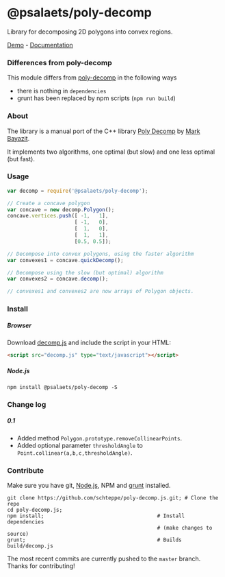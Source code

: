 @psalaets/poly-decomp
==============

Library for decomposing 2D polygons into convex regions.

[Demo](http://schteppe.github.io/poly-decomp.js/) - [Documentation](http://schteppe.github.io/poly-decomp.js/docs)

### Differences from poly-decomp

This module differs from [poly-decomp](https://www.npmjs.com/package/poly-decomp) in the following ways

- there is nothing in `dependencies`
- grunt has been replaced by npm scripts (`npm run build`)

### About

The library is a manual port of the C++ library [Poly Decomp](http://mnbayazit.com/406/overview) by [Mark Bayazit](http://mnbayazit.com/).

It implements two algorithms, one optimal (but slow) and one less optimal (but fast).

### Usage
```js
var decomp = require('@psalaets/poly-decomp');

// Create a concave polygon
var concave = new decomp.Polygon();
concave.vertices.push([ -1,   1],
                      [ -1,   0],
                      [  1,   0],
                      [  1,   1],
                      [0.5, 0.5]);

// Decompose into convex polygons, using the faster algorithm
var convexes1 = concave.quickDecomp();

// Decompose using the slow (but optimal) algorithm
var convexes2 = concave.decomp();

// convexes1 and convexes2 are now arrays of Polygon objects.
```

### Install
##### Browser
Download [decomp.js](build/decomp.js) and include the script in your HTML:
```html
<script src="decomp.js" type="text/javascript"></script>
```
##### Node.js

`npm install @psalaets/poly-decomp -S`


### Change log
##### 0.1
* Added method ```Polygon.prototype.removeCollinearPoints```.
* Added optional parameter ```thresholdAngle``` to ```Point.collinear(a,b,c,thresholdAngle)```.

### Contribute
Make sure you have git, [Node.js](http://nodejs.org), NPM and [grunt](http://gruntjs.com/) installed.
```
git clone https://github.com/schteppe/poly-decomp.js.git; # Clone the repo
cd poly-decomp.js;
npm install;                                     # Install dependencies
                                                 # (make changes to source)
grunt;                                           # Builds build/decomp.js
```
The most recent commits are currently pushed to the ```master``` branch. Thanks for contributing!

